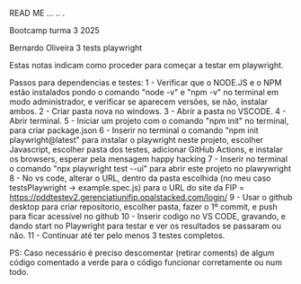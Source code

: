 READ ME
...
..
. 

Bootcamp turma 3 2025

Bernardo Oliveira 3 tests playwright

Estas notas indicam como proceder para começar a testar em playwright.

Passos para dependencias e testes:
1 - Verificar que o NODE.JS e o NPM estão instalados pondo o comando "node -v" e "npm -v" no terminal em modo administrador, e verificar se aparecem versões, se não, instalar ambos.
2 - Criar pasta nova no windows.
3 - Abrir a pasta no VSCODE.
4 - Abrir terminal.
5 - Iniciar um projeto com o comando "npm init" no terminal, para criar package.json
6 - Inserir no terminal o comando "npm init playwright@latest" para instalar o playwright neste projeto, escolher Javascript, escolher pasta dos testes, adicionar GitHub Actions, e instalar os browsers, esperar pela mensagem happy hacking
7 - Inserir no terminal o comando "npx playwright test --ui" para abrir este projeto no plawywright
8 - No vs code, alterar o URL, dentro da pasta escolhida (no meu caso testsPlaywright -> example.spec.js) para o URL do site da FIP = https://pddtestev2.gerenciatiunifip.opalstacked.com/login/
9 - Usar o github desktop para criar repositorio, escolher pasta, fazer o 1º commit, e push para ficar acessível no github
10 - Inserir codigo no VS CODE, gravando, e dando start no Playwright para testar e ver os resultados se passaram ou não.
11 - Continuar até ter pelo menos 3 testes completos.

PS: Caso necessário é preciso descomentar (retirar coments) de algum código comentado a verde para o código funcionar corretamente ou num todo.
